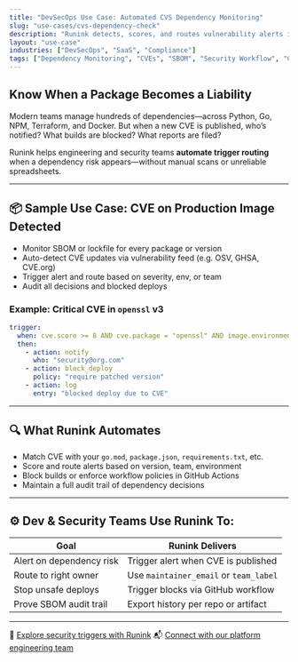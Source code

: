```yaml
---
title: "DevSecOps Use Case: Automated CVS Dependency Monitoring"
slug: "use-cases/cvs-dependency-check"
description: "Runink detects, scores, and routes vulnerability alerts in your package and infrastructure dependencies—triggered by CVE change events."
layout: "use-case"
industries: ["DevSecOps", "SaaS", "Compliance"]
tags: ["Dependency Monitoring", "CVEs", "SBOM", "Security Workflow", "CICD Trigger Routing"]
---
```


## Know When a Package Becomes a Liability

Modern teams manage hundreds of dependencies—across Python, Go, NPM, Terraform, and Docker. But when a new CVE is published, who’s notified? What builds are blocked? What reports are filed?

Runink helps engineering and security teams **automate trigger routing** when a dependency risk appears—without manual scans or unreliable spreadsheets.

---

## 📦 Sample Use Case: CVE on Production Image Detected

- Monitor SBOM or lockfile for every package or version  
- Auto-detect CVE updates via vulnerability feed (e.g. OSV, GHSA, CVE.org)  
- Trigger alert and route based on severity, env, or team  
- Audit all decisions and blocked deploys  

### Example: Critical CVE in `openssl` v3

```yaml
trigger:
  when: cve.score >= 8 AND cve.package = "openssl" AND image.environment = "prod"
  then:
    - action: notify
      who: "security@org.com"
    - action: block_deploy
      policy: "require patched version"
    - action: log
      entry: "blocked deploy due to CVE"
````

---

## 🔍 What Runink Automates

* Match CVE with your `go.mod`, `package.json`, `requirements.txt`, etc.
* Score and route alerts based on version, team, environment
* Block builds or enforce workflow policies in GitHub Actions
* Maintain a full audit trail of dependency decisions

---

## ⚙️ Dev & Security Teams Use Runink To:

| Goal                     | Runink Delivers                        |
| ------------------------ | -------------------------------------- |
| Alert on dependency risk | Trigger alert when CVE is published    |
| Route to right owner     | Use `maintainer_email` or `team_label` |
| Stop unsafe deploys      | Trigger blocks via GitHub workflow     |
| Prove SBOM audit trail   | Export history per repo or artifact    |

---

🔐 [Explore security triggers with Runink](/products/analytics_companion)
📬 [Connect with our platform engineering team](/contact)